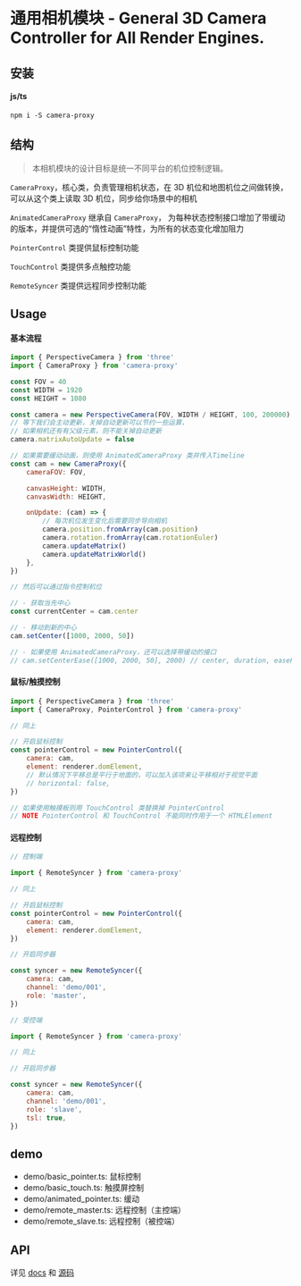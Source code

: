 # 通用相机模块 - General 3D Camera Controller for All Render Engines.

## 安装

#### js/ts

`npm i -S camera-proxy`

## 结构

> 本相机模块的设计目标是统一不同平台的机位控制逻辑。

`CameraProxy`，核心类，负责管理相机状态，在 3D 机位和地图机位之间做转换，
可以从这个类上读取 3D 机位，同步给你场景中的相机

`AnimatedCameraProxy` 继承自 `CameraProxy`，
为每种状态控制接口增加了带缓动的版本，并提供可选的“惰性动画”特性，为所有的状态变化增加阻力

`PointerControl` 类提供鼠标控制功能

`TouchControl` 类提供多点触控功能

`RemoteSyncer` 类提供远程同步控制功能

## Usage

#### 基本流程

```javascript
import { PerspectiveCamera } from 'three'
import { CameraProxy } from 'camera-proxy'

const FOV = 40
const WIDTH = 1920
const HEIGHT = 1080

const camera = new PerspectiveCamera(FOV, WIDTH / HEIGHT, 100, 200000)
// 等下我们会主动更新，关掉自动更新可以节约一些运算，
// 如果相机还有有父级元素，则不能关掉自动更新
camera.matrixAutoUpdate = false

// 如果需要缓动动画，则使用 AnimatedCameraProxy 类并传入Timeline
const cam = new CameraProxy({
	cameraFOV: FOV,

	canvasHeight: WIDTH,
	canvasWidth: HEIGHT,

	onUpdate: (cam) => {
		// 每次机位发生变化后需要同步导向相机
		camera.position.fromArray(cam.position)
		camera.rotation.fromArray(cam.rotationEuler)
		camera.updateMatrix()
		camera.updateMatrixWorld()
	},
})

// 然后可以通过指令控制机位

// - 获取当先中心
const currentCenter = cam.center

// - 移动到新的中心
cam.setCenter([1000, 2000, 50])

// - 如果使用 AnimatedCameraProxy，还可以选择带缓动的接口
// cam.setCenterEase([1000, 2000, 50], 2000) // center, duration, easeF
```

#### 鼠标/触摸控制

```javascript
import { PerspectiveCamera } from 'three'
import { CameraProxy, PointerControl } from 'camera-proxy'

// 同上

// 开启鼠标控制
const pointerControl = new PointerControl({
	camera: cam,
	element: renderer.domElement,
	// 默认情况下平移总是平行于地面的，可以加入该项来让平移相对于视觉平面
	// horizontal: false,
})

// 如果使用触摸板则用 TouchControl 类替换掉 PointerControl
// NOTE PointerControl 和 TouchControl 不能同时作用于一个 HTMLElement
```

#### 远程控制

```javascript
// 控制端

import { RemoteSyncer } from 'camera-proxy'

// 同上

// 开启鼠标控制
const pointerControl = new PointerControl({
	camera: cam,
	element: renderer.domElement,
})

// 开启同步器

const syncer = new RemoteSyncer({
	camera: cam,
	channel: 'demo/001',
	role: 'master',
})
```

```javascript
// 受控端

import { RemoteSyncer } from 'camera-proxy'

// 同上

// 开启同步器

const syncer = new RemoteSyncer({
	camera: cam,
	channel: 'demo/001',
	role: 'slave',
	tsl: true,
})
```

## demo

- demo/basic_pointer.ts: 鼠标控制
- demo/basic_touch.ts: 触摸屏控制
- demo/animated_pointer.ts: 缓动
- demo/remote_master.ts: 远程控制（主控端）
- demo/remote_slave.ts: 远程控制（被控端）

## API

详见 [docs](./docs/globals.md) 和 [源码](./src)

